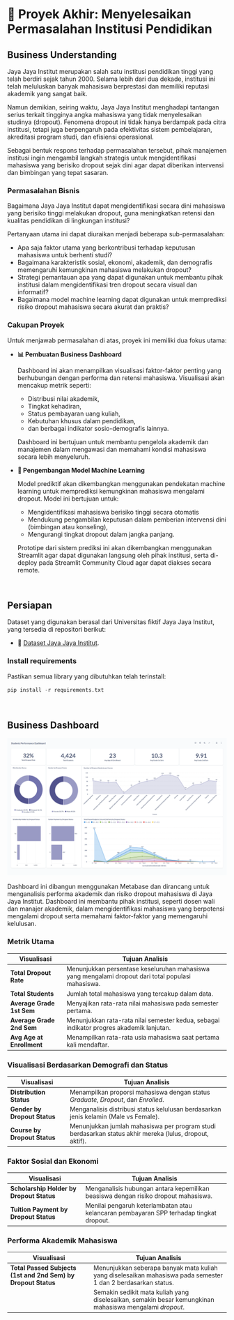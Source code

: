 # 🏢 Proyek Akhir: Menyelesaikan Permasalahan Institusi Pendidikan

## Business Understanding

Jaya Jaya Institut merupakan salah satu institusi pendidikan tinggi yang telah berdiri sejak tahun 2000. Selama lebih dari dua dekade, institusi ini telah meluluskan banyak mahasiswa berprestasi dan memiliki reputasi akademik yang sangat baik.

Namun demikian, seiring waktu, Jaya Jaya Institut menghadapi tantangan serius terkait tingginya angka mahasiswa yang tidak menyelesaikan studinya (dropout). Fenomena dropout ini tidak hanya berdampak pada citra institusi, tetapi juga berpengaruh pada efektivitas sistem pembelajaran, akreditasi program studi, dan efisiensi operasional.

Sebagai bentuk respons terhadap permasalahan tersebut, pihak manajemen institusi ingin mengambil langkah strategis untuk mengidentifikasi mahasiswa yang berisiko dropout sejak dini agar dapat diberikan intervensi dan bimbingan yang tepat sasaran.

### Permasalahan Bisnis

Bagaimana Jaya Jaya Institut dapat mengidentifikasi secara dini mahasiswa yang berisiko tinggi melakukan dropout, guna meningkatkan retensi dan kualitas pendidikan di lingkungan institusi?

Pertanyaan utama ini dapat diuraikan menjadi beberapa sub-permasalahan:
- Apa saja faktor utama yang berkontribusi terhadap keputusan mahasiswa untuk berhenti studi?
- Bagaimana karakteristik sosial, ekonomi, akademik, dan demografis memengaruhi kemungkinan mahasiswa melakukan dropout?
- Strategi pemantauan apa yang dapat digunakan untuk membantu pihak institusi dalam mengidentifikasi tren dropout secara visual dan informatif?
- Bagaimana model machine learning dapat digunakan untuk memprediksi risiko dropout mahasiswa secara akurat dan praktis?

### Cakupan Proyek

Untuk menjawab permasalahan di atas, proyek ini memiliki dua fokus utama:

- **📊 Pembuatan Business Dashboard**

  Dashboard ini akan menampilkan visualisasi faktor-faktor penting yang berhubungan dengan performa dan retensi mahasiswa. Visualisasi akan mencakup metrik seperti:
    - Distribusi nilai akademik,
    - Tingkat kehadiran,
    - Status pembayaran uang kuliah,
    - Kebutuhan khusus dalam pendidikan,
    - dan berbagai indikator sosio-demografis lainnya.

  Dashboard ini bertujuan untuk membantu pengelola akademik dan manajemen dalam mengawasi dan memahami kondisi mahasiswa secara lebih menyeluruh.

- **🤖 Pengembangan Model Machine Learning**

  Model prediktif akan dikembangkan menggunakan pendekatan machine learning untuk memprediksi kemungkinan mahasiswa mengalami dropout. Model ini bertujuan untuk:
    - Mengidentifikasi mahasiswa berisiko tinggi secara otomatis
    - Mendukung pengambilan keputusan dalam pemberian intervensi dini (bimbingan atau konseling),
    - Mengurangi tingkat dropout dalam jangka panjang.

  Prototipe dari sistem prediksi ini akan dikembangkan menggunakan Streamlit agar dapat digunakan langsung oleh pihak institusi, serta di-deploy pada Streamlit Community Cloud agar dapat diakses secara remote.

<br>

## Persiapan

Dataset yang digunakan berasal dari Universitas fiktif Jaya Jaya Institut, yang tersedia di repositori berikut:

- 🔗 [Dataset Jaya Jaya Institut](https://raw.githubusercontent.com/dicodingacademy/dicoding_dataset/main/students_performance/data.csv).

### Install requirements

Pastikan semua library yang dibutuhkan telah terinstall:

```python
pip install -r requirements.txt
```

<br>

## Business Dashboard

![Dashboard](images/alouvre-dashboard.png)

Dashboard ini dibangun menggunakan Metabase dan dirancang untuk menganalisis performa akademik dan risiko dropout mahasiswa di Jaya Jaya Institut. Dashboard ini membantu pihak institusi, seperti dosen wali dan manajer akademik, dalam mengidentifikasi mahasiswa yang berpotensi mengalami dropout serta memahami faktor-faktor yang memengaruhi kelulusan.


### Metrik Utama

| **Visualisasi**           | **Tujuan Analisis**                                                                                |
| ------------------------- | -------------------------------------------------------------------------------------------------- |
| **Total Dropout Rate**    | Menunjukkan persentase keseluruhan mahasiswa yang mengalami dropout dari total populasi mahasiswa. |
| **Total Students**        | Jumlah total mahasiswa yang tercakup dalam data.                                                   |
| **Average Grade 1st Sem** | Menyajikan rata-rata nilai mahasiswa pada semester pertama.                                        |
| **Average Grade 2nd Sem** | Menunjukkan rata-rata nilai semester kedua, sebagai indikator progres akademik lanjutan.           |
| **Avg Age at Enrollment** | Menampilkan rata-rata usia mahasiswa saat pertama kali mendaftar.                                  |

### Visualisasi Berdasarkan Demografi dan Status

| **Visualisasi**         | **Tujuan Analisis**                                                                                     |
| ----------------------- | ------------------------------------------------------------------------------------------------------- |
| **Distribution Status** | Menampilkan proporsi mahasiswa dengan status *Graduate*, *Dropout*, dan *Enrolled*.                     |
| **Gender by Dropout Status**    | Menganalisis distribusi status kelulusan berdasarkan jenis kelamin (Male vs Female).                    |
| **Course by Dropout Status**    | Menunjukkan jumlah mahasiswa per program studi berdasarkan status akhir mereka (lulus, dropout, aktif). |


### Faktor Sosial dan Ekonomi

| **Visualisasi**                          | **Tujuan Analisis**                                                                     |
| ---------------------------------------- | --------------------------------------------------------------------------------------- |
| **Scholarship Holder by Dropout Status** | Menganalisis hubungan antara kepemilikan beasiswa dengan risiko dropout mahasiswa.      |
| **Tuition Payment by Dropout Status**    | Menilai pengaruh keterlambatan atau kelancaran pembayaran SPP terhadap tingkat dropout. |


###  Performa Akademik Mahasiswa

| **Visualisasi**                        | **Tujuan Analisis**                                                                                           |
| -------------------------------------- | ------------------------------------------------------------------------------------------------------------- |
| **Total Passed Subjects (1st and 2nd Sem) by Dropout Status** | Menunjukkan seberapa banyak mata kuliah yang diselesaikan mahasiswa pada semester 1 dan 2 berdasarkan status. |
|                                        | Semakin sedikit mata kuliah yang diselesaikan, semakin besar kemungkinan mahasiswa mengalami *dropout*.       |


